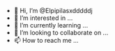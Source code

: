 - 👋 Hi, I’m @Elpipilasxdddddj
- 👀 I’m interested in ...
- 🌱 I’m currently learning ...
- 💞️ I’m looking to collaborate on ...
- 📫 How to reach me ...

<!---
Elpipilasxdddddj/Elpipilasxdddddj is a ✨ special ✨ repository because its `README.md` (this file) appears on your GitHub profile.
You can click the Preview link to take a look at your changes.
--->
